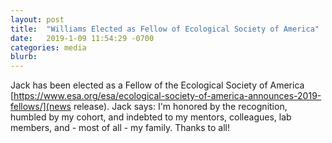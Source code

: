 ```yaml
---
layout: post
title:  "Williams Elected as Fellow of Ecological Society of America"
date:   2019-1-09 11:54:29 -0700
categories: media
blurb:
---
```

Jack has been elected as a Fellow of the Ecological Society of America [https://www.esa.org/esa/ecological-society-of-america-announces-2019-fellows/](news release).  Jack says: I'm honored by the recognition, humbled by my cohort, and indebted to my mentors, colleagues, lab members, and - most of all - my family.  Thanks to all!
